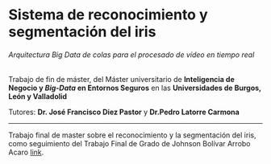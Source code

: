 # Sistema de reconocimiento y segmentación del iris

###### Arquitectura *Big Data* de colas para el procesado de vídeo en tiempo real
Trabajo de fin de máster, del Máster universitario de **Inteligencia de Negocio y *Big-Data* en Entornos Seguros** en las **Universidades de Burgos, León y Valladolid**

Tutores: **Dr. José Francisco Diez Pastor** y **Dr.Pedro Latorre Carmona**

---

Trabajo final de master sobre el reconocimiento y la segmentación del iris, como seguimiento del Trabajo Final de Grado de Johnson Bolívar Arrobo Acaro [link](https://github.com/jaa0124/iris_classifier).
